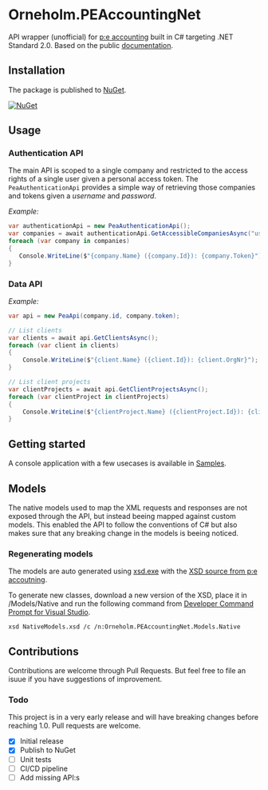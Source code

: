 # Orneholm.PEAccountingNet
API wrapper (unofficial) for [p:e accounting](https://www.accounting.pe/) built in C# targeting .NET Standard 2.0. Based on the public [documentation](https://my.accounting.pe/api/v1/doc).

## Installation

The package is published to [NuGet](https://www.nuget.org/packages/Orneholm.PEAccountingNet/).

[![NuGet](https://img.shields.io/nuget/v/Orneholm.PEAccountingNet.svg)](https://www.nuget.org/packages/Orneholm.PEAccountingNet/)

## Usage

### Authentication API

The main API is scoped to a single company and restricted to the access rights of a single user given a personal access token.
The `PeaAuthenticationApi` provides a simple way of retrieving those companies and tokens given a _username_ and _password_.

*Example:*
```csharp
var authenticationApi = new PeaAuthenticationApi();
var companies = await authenticationApi.GetAccessibleCompaniesAsync("username", "password");
foreach (var company in companies)
{
   Console.WriteLine($"{company.Name} ({company.Id}): {company.Token}");
}
```

### Data API

*Example:*
```csharp
var api = new PeaApi(company.id, company.token);

// List clients
var clients = await api.GetClientsAsync();
foreach (var client in clients)
{
    Console.WriteLine($"{client.Name} ({client.Id}): {client.OrgNr}");
}

// List client projects
var clientProjects = await api.GetClientProjectsAsync();
foreach (var clientProject in clientProjects)
{
    Console.WriteLine($"{clientProject.Name} ({clientProject.Id}): {clientProject.Comment}");
}
```

## Getting started

A console application with a few usecases is available in [Samples](samples/Orneholm.PEAccountingNet.ConsoleAppSamle).

## Models

The native models used to map the XML requests and responses are not exposed through the API, but instead beeing mapped against custom models.
This enabled the API to follow the conventions of C# but also makes sure that any breaking change in the models is beeing noticed.

### Regenerating models
The models are auto generated using [xsd.exe](https://docs.microsoft.com/en-us/dotnet/standard/serialization/xml-schema-definition-tool-xsd-exe) with the [XSD source from p:e accoutning](https://my.accounting.pe/api/v1/xsd).

To generate new classes, download a new version of the XSD, place it in /Models/Native and run the following command from [Developer Command Prompt for Visual Studio](https://docs.microsoft.com/en-us/dotnet/framework/tools/developer-command-prompt-for-vs).
```
xsd NativeModels.xsd /c /n:Orneholm.PEAccountingNet.Models.Native
```

## Contributions

Contributions are welcome through Pull Requests. But feel free to file an isuue if you have suggestions of improvement.

### Todo
This project is in a very early release and will have breaking changes before reaching 1.0.
Pull requests are welcome.

- [x] Initial release
- [x] Publish to NuGet
- [ ] Unit tests
- [ ] CI/CD pipeline
- [ ] Add missing API:s